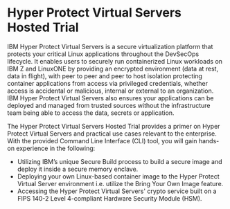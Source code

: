 # Hyper Protect Virtual Servers Hosted Trial

IBM Hyper Protect Virtual Servers is a secure virtualization platform that protects your critical Linux applications throughout the DevSecOps lifecycle.  It enables users to securely run containerized Linux workloads on IBM Z and LinuxONE by providing an encrypted environment (data at rest, data in flight), with peer to peer and peer to host isolation protecting container applications from access via privileged credentials, whether access is accidental or malicious, internal or external to an organization. IBM Hyper Protect Virtual Servers also ensures your applications can be deployed and managed from trusted sources without the infrastructure team being able to access the data, secrets or application.  

The Hyper Protect Virtual Servers Hosted Trial provides a primer on Hyper Protect Virtual Servers and practical use cases relevant to the enterprise. With the provided Command Line Interface (CLI) tool, you will gain hands-on experience in the following:    
- Utilizing IBM’s unique Secure Build process to build a secure image and deploy it inside a secure memory enclave.  
- Deploying your own Linux-based container image to the Hyper Protect Virtual Server environment i.e. utilize the Bring Your Own Image feature.  
- Accessing the Hyper Protect Virtual Servers' crypto service built on a FIPS 140-2 Level 4-compliant Hardware Security Module (HSM).
